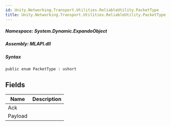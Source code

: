 ```yaml
---  
id: Unity.Networking.Transport.Utilities.ReliableUtility.PacketType  
title: Unity.Networking.Transport.Utilities.ReliableUtility.PacketType  
---
```


<div class="markdown level0 summary">

</div>

<div class="markdown level0 conceptual">

</div>

##### **Namespace**: System.Dynamic.ExpandoObject

##### **Assembly**: MLAPI.dll

##### Syntax

    public enum PacketType : ushort

## Fields

| Name | Description |
| -- | -- |
| Ack |  |
| Payload |  |
